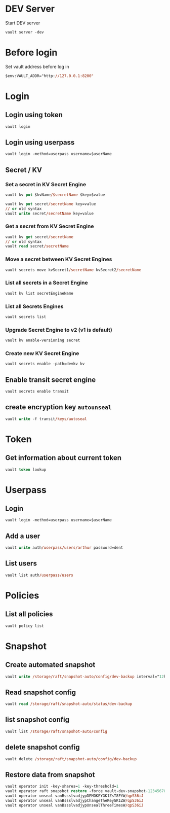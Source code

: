 # DEV Server
Start DEV server
```ps
vault server -dev
```

# Before login
Set vault address before log in
```ps
$env:VAULT_ADDR="http://127.0.0.1:8200"
```

# Login
## Login using token
```ps
vault login
```

## Login using userpass
```ps
vault login -method=userpass username=$userName
```

## Secret / KV
### Set a secret in KV Secret Engine
```ps
vault kv put $kvName/$secretName $key=$value
```

```ps
vault kv put secret/secretName key=value
// or old syntax
vault write secret/secretName key=value
```

### Get a secret from KV Secret Engine
```ps
vault kv get secret/secretName
// or old syntax
vault read secret/secretName
```

### Move a secret between KV Secret Engines
```ps
vault secrets move kvSecret1/secretName kvSecret2/secretName 
```

### List all secrets in a Secret Engine
```ps
vault kv list secretEngineName
```

### List all Secrets Engines
```ps
vault secrets list
```

### Upgrade Secret Engine to v2 (v1 is default)
```ps
vault kv enable-versioning secret
```
### Create new KV Secret Engine
```ps
vault secrets enable -path=devkv kv
```

## Enable transit secret engine
```ps
vault secrets enable transit
```

## create encryption key `autounseal`
```ps
vault write -f transit/keys/autoseal
```

# Token
## Get information about current token
```ps
vault token lookup
```

# Userpass
## Login
```ps
vault login -method=userpass username=$userName
```

## Add a user
```ps
vault write auth/userpass/users/arthur password=dent
```

## List users
```ps
vault list auth/userpass/users
```

# Policies
## List all policies
```ps
vault policy list
```

# Snapshot
## Create automated snapshot
```ps
vault write /storage/raft/snapshot-auto/config/dev-backup interval="12h" retain=10 path_prefix="/data/vault_home/vault_files/snapshots/" file_prefix="vault-dev-snapshot" storage_type="local" local_max_space=50737418
```

## Read snapshot config
```ps
vault read /storage/raft/snapshot-auto/status/dev-backup
```
## list snapshot config
```ps
vault list /storage/raft/snapshot-auto/config
```

## delete snapshot config
```ps
vault delete /storage/raft/snapshot-auto/config/dev-backup
```

## Restore data from snapshot
```ps
vault operator init -key-shares=1 -key-threshold=1
vault operator raft snapshot restore -force vault-dev-snapshot-123456789657480786.snap
vault operator unseal vanBssslvadjypDEMOKEYGK1ZsT8FYW/qpS36iJ 	
vault operator unseal vanBssslvadjypChangeTheKeyGK1ZW/qpS36iJ 	
vault operator unseal vanBssslvadjypUnsealThreeTimesW/qpS36iJ
```



